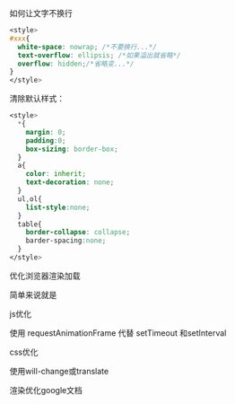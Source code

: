 如何让文字不换行

```css
<style>
#xxx{
  white-space: nowrap; /*不要换行...*/
  text-overflow: ellipsis; /*如果溢出就省略*/
  overflow: hidden;/*省略变...*/
}
</style>
```



清除默认样式：

```css
<style>
  *{
    margin: 0;
    padding:0;
    box-sizing: border-box;
  }
  a{
    color: inherit;
    text-decoration: none;
  }
  ul,ol{
    list-style:none;
  }
  table{
    border-collapse: collapse;
    barder-spacing:none;
  }
</style>
```

<style>
  *{
    margin: 0;
    padding:0;
    box-sizing: border-box;
  }
  a{
    color: inherit;
    text-decoration: none;
  }
  ul,ol{
    list-style:none;
  }
  table{
    border-collapse: collapse;
    barder-spacing:none;
  }
</style>

优化浏览器渲染加载

简单来说就是

js优化

使用 requestAnimationFrame 代替 setTimeout 和setInterval

css优化

使用will-change或translate

[渲染优化google文档](https://developers.google.com/web/fundamentals/performance/rendering)